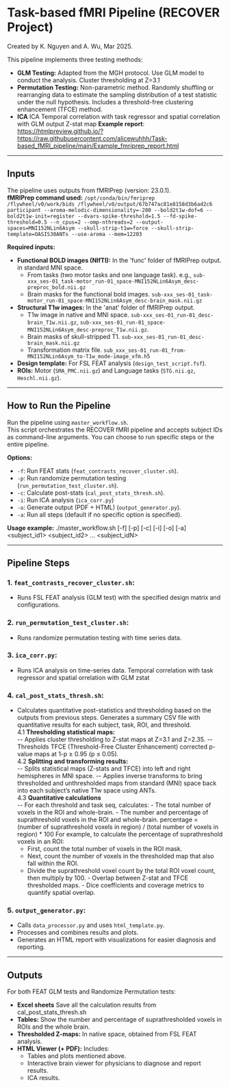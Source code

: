 # Task-based fMRI Pipeline (RECOVER Project)

Created by K. Nguyen and A. Wu, Mar 2025.

This pipeline implements three testing methods:
- **GLM Testing:** Adapted from the MGH protocol. Use GLM model to conduct the analysis. Cluster thresholding at Z=3.1
- **Permutation Testing:** Non-parametric method. Randomly shuffling or rearranging data to estimate the sampling distribution of a test statistic under the null hypothesis. Includes a threshold-free clustering enhancement (TFCE) method.
- **ICA** ICA Temporal correlation with task regressor and spatial correlation with GLM output Z-stat map
**Example report**: https://htmlpreview.github.io/?https://raw.githubusercontent.com/alicewuhhh/Task-based_fMRI_pipeline/main/Example_fmriprep_report.html
---

## Inputs

The pipeline uses outputs from fMRIPrep (version: 23.0.1).  
**fMRIPrep command used:**
`/opt/conda/bin/fmriprep /flywheel/v0/work/bids /flywheel/v0/output/67b747ac81e8158d3b6ad2c6 participant --aroma-melodic-dimensionality=-200 --bold2t1w-dof=6 --bold2t1w-init=register --dvars-spike-threshold=1.5 --fd-spike-threshold=0.5 --n_cpus=2 --omp-nthreads=2 --output-spaces=MNI152NLin6Asym --skull-strip-t1w=force --skull-strip-template=OASIS30ANTs --use-aroma --mem=12203`

**Required inputs:**
- **Functional BOLD images (NIfTI):** In the 'func' folder of fMRIPrep output. in standard MNI space.
  - From tasks (two motor tasks and one language task). e.g., `sub-xxx_ses-01_task-motor_run-01_space-MNI152NLin6Asym_desc-preproc_bold.nii.gz`
  - Brain masks for the functional bold images. `sub-xxx_ses-01_task-motor_run-01_space-MNI152NLin6Asym_desc-brain_mask.nii.gz`
- **Structural T1w images:** In the 'anat' folder of fMRIPrep output.
  - T1w image in native and MNI space. `sub-xxx_ses-01_run-01_desc-brain_T1w.nii.gz`, `sub-xxx_ses-01_run-01_space-MNI152NLin6Asym_desc-preproc_T1w.nii.gz`.
  - Brain masks of skull-stripped T1. `sub-xxx_ses-01_run-01_desc-brain_mask.nii.gz`
  - Transformation matrix file. `sub_xxx_ses-01_run-01_from-MNI152NLin6Asym_to-T1w_mode-image_xfm.h5`
- **Design template:** For FSL FEAT analysis (`design_test_script.fsf`).
- **ROIs:** Motor (`SMA_PMC.nii.gz`) and Language tasks (`STG.nii.gz`, `Heschl.nii.gz`).

---

## How to Run the Pipeline

Run the pipeline using `master_workflow.sh`.  
This script orchestrates the RECOVER fMRI pipeline and accepts subject IDs as command-line arguments. You can choose to run specific steps or the entire pipeline.

**Options:**
- `-f`: Run FEAT stats (`feat_contrasts_recover_cluster.sh`).
- `-p`: Run randomize permutation testing (`run_permutation_test_cluster.sh`).
- `-c`: Calculate post-stats (`cal_post_stats_thresh.sh`).
- `-i`: Run ICA analysis (`ica_corr.py`)
- `-o`: Generate output (PDF + HTML) (`output_generator.py`).
- `-a`: Run all steps (default if no specific option is specified).

**Usage example:**
./master_workflow.sh [-f] [-p] [-c] [-i] [-o] [-a] <subject_id1> <subject_id2> ... <subject_idN>

---

## Pipeline Steps

### 1. **`feat_contrasts_recover_cluster.sh`:**  
   - Runs FSL FEAT analysis (GLM test) with the specified design matrix and configurations.

### 2. **`run_permutation_test_cluster.sh`:**  
   - Runs randomize permutation testing with time series data.
     
### 3. **`ica_corr.py`:**
   - Runs ICA analysis on time-series data. Temporal correlation with task regressor and spatial orrelation with GLM zstat
  
### 4. **`cal_post_stats_thresh.sh`:**  
   - Calculates quantitative post-statistics and thresholding based on the outputs from previous steps. Generates a summary CSV file with quantitative results for each subject, task, ROI, and threshold. <br>
4.1 **Thresholding statistical maps:**  
  -- Applies cluster thresholding to Z-stat maps at Z=3.1 and Z=2.35.
  -- Thresholds TFCE (Threshold-Free Cluster Enhancement) corrected p-value maps at 1-p ≥ 0.95 (p ≤ 0.05).<br>
4.2 **Splitting and transforming results:**  
  -- Splits statistical maps (Z-stats and TFCE) into left and right hemispheres in MNI space.
  -- Applies inverse transforms to bring thresholded and unthresholded maps from standard (MNI) space back into each subject’s native T1w space using ANTs.<br>
4.3 **Quantitative calculations**  
  -- For each threshold and task seq, calculates:
    - The total number of voxels in the ROI and whole-brain.
    - The number and percentage of suprathreshold voxels in the ROI and whole-brain.
      percentage = (number of suprathreshold voxels in region) / (total number of voxels in region) * 100
      For example, to calculate the percentage of suprathreshold voxels in an ROI:
     - First, count the total number of voxels in the ROI mask.
     - Next, count the number of voxels in the thresholded map that also fall within the ROI.
     - Divide the suprathreshold voxel count by the total ROI voxel count, then multiply by 100.
    - Overlap between Z-stat and TFCE thresholded maps.
    - Dice coefficients and coverage metrics to quantify spatial overlap.<br>

### 5. **`output_generator.py`:**  
   - Calls `data_processor.py` and uses `html_template.py`.
   - Processes and combines results and plots.  
   - Generates an HTML report with visualizations for easier diagnosis and reporting.

---

## Outputs

For both FEAT GLM tests and Randomize Permutation tests:
- **Excel sheets** Save all the calculation results from cal_post_stats_thresh.sh
- **Tables:** Show the number and percentage of suprathresholded voxels in ROIs and the whole brain.
- **Thresholded Z-maps:** In native space, obtained from FSL FEAT analysis.
- **HTML Viewer (+ PDF):** Includes:
  - Tables and plots mentioned above.
  - Interactive brain viewer for physicians to diagnose and report results.
  - ICA results.
